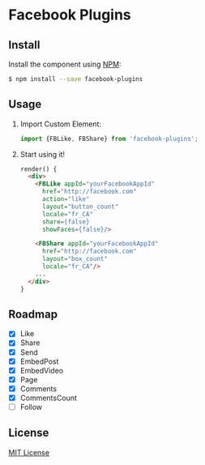 # Facebook Plugins

## Install

Install the component using [NPM](https://www.npmjs.com/):

```sh
$ npm install --save facebook-plugins
```

## Usage

1. Import Custom Element:

    ```js
    import {FBLike, FBShare} from 'facebook-plugins';
    ```

2. Start using it!

    ```html
    render() {
      <div>
        <FBLike appId="yourFacebookAppId"
          href="http://facebook.com"
          action="like"
          layout="button_count"
          locale="fr_CA"
          share={false}
          showFaces={false}/>

        <FBShare appId="yourFacebookAppId"
          href="http://facebook.com"
          layout="box_count"
          locale="fr_CA"/>
        ...
      </div>
    }
    ```

## Roadmap
- [X] Like
- [X] Share
- [X] Send
- [X] EmbedPost
- [X] EmbedVideo
- [X] Page
- [X] Comments
- [X] CommentsCount
- [ ] Follow

## License

[MIT License](http://opensource.org/licenses/MIT)
